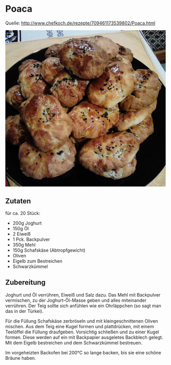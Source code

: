 # Poaca

Quelle: http://www.chefkoch.de/rezepte/709461173539802/Poaca.html

![Foto](img/poaca.jpg)

## Zutaten

für ca. 20 Stück:

* 200g Joghurt
* 150g Öl
* 2 Eiweiß
* 1 Pck. Backpulver
* 350g Mehl
* 150g Schafskäse (Abtropfgewicht)
* Oliven
* Eigelb zum Bestreichen
* Schwarzkümmel

## Zubereitung

Joghurt und Öl verrühren, Eiweiß und Salz dazu. Das Mehl mit Backpulver
vermischen, zu der Joghurt-Öl-Masse geben und alles miteinander verrühren.  Der
Teig sollte sich anfühlen wie ein Ohrläppchen (so sagt man das in der Türkei).

Für die Füllung Schafskäse zerbröseln und mit kleingeschnittenen Oliven
mischen.  Aus dem Teig eine Kugel formen und plattdrücken, mit einem Teelöffel
die Füllung draufgeben.  Vorsichtig schließen und zu einer Kugel formen. Diese
werden auf ein mit Backpapier ausgeletes Backblech gelegt. Mit dem Eigelb
bestreichen und dem Schwarzkümmel bestreuen.

Im vorgeheizten Backofen bei 200°C so lange backen, bis sie eine schöne Bräune
haben.
